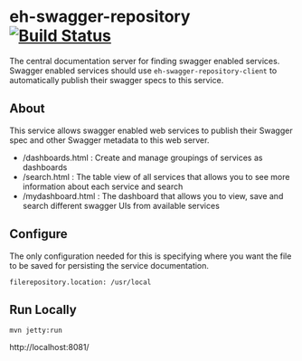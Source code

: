 # eh-swagger-repository  [![Build Status](https://travis-ci.org/eHarmony/eh-swagger-repository.svg?branch=master)](https://travis-ci.org/eHarmony/eh-swagger-repository)

The central documentation server for finding swagger enabled services. Swagger enabled services should use
```eh-swagger-repository-client``` to automatically publish their swagger specs to this service.

## About

This service allows swagger enabled web services to publish their Swagger spec and other Swagger metadata to this
web server.
* /dashboards.html : Create and manage groupings of services as dashboards
* /search.html : The table view of all services that allows you to see more information about each service and search
* /mydashboard.html : The dashboard that allows you to view, save and search different swagger UIs from available services

## Configure

The only configuration needed for this is specifying where you want the file to be saved for persisting the service
documentation.

```
filerepository.location: /usr/local
```

## Run Locally

```
mvn jetty:run
```

http://localhost:8081/